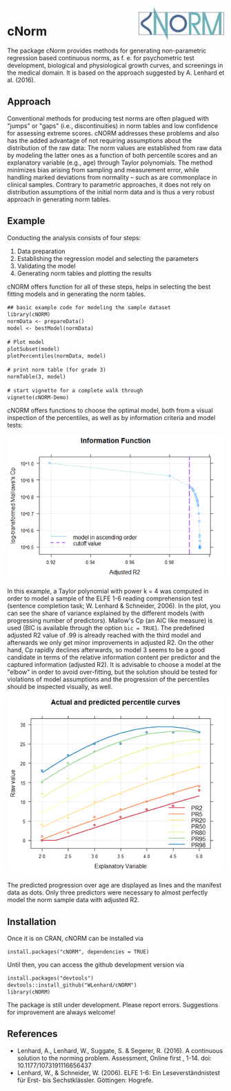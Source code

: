 <img src="vignettes/logo.png" align=right style="border:0;">

# cNorm

The package cNorm provides methods for generating non-parametric regression based continuous norms, as f. e. for psychometric test development, biological and physiological growth curves, and
screenings in the medical domain. It is based on the approach suggested by A. Lenhard et al. (2016).

## Approach

Conventional methods for producing test norms are often plagued with "jumps" or "gaps"
(i.e., discontinuities) in norm tables and low confidence for assessing extreme scores.
cNORM addresses these problems and also has the added advantage of not requiring
assumptions about the distribution of the raw data: The norm values are established from
raw data by modeling the latter ones as a function  of both percentile scores and an
explanatory variable (e.g., age) through Taylor polynomials. The method minimizes
bias arising from sampling and measurement error, while handling marked deviations from
normality – such as are commonplace in clinical samples. Contrary to parametric approaches, it does not rely on distribution assumptions of the initial norm data and is thus a very robust approach in generating norm tables.

## Example

Conducting the analysis consists of four steps:
1.  Data preparation
1.  Establishing the regression model and selecting the parameters
1.  Validating the model
1.  Generating norm tables and plotting the results

cNORM offers function for all of these steps, helps in selecting the best
fitting models and in generating the norm tables.

```{r example}
## basic example code for modeling the sample dataset
library(cNORM)
normData <- prepareData()
model <- bestModel(normData)

# Plot model
plotSubset(model)
plotPercentiles(normData, model)

# print norm table (for grade 3)
normTable(3, model)

# start vignette for a complete walk through
vignette(cNORM-Demo)
```
cNORM offers functions to choose the optimal model, both from a visual inspection of the 
percentiles, as well as by information criteria and model tests:

![](vignettes/plotSubset.png)

In this example, a Taylor polynomial with power k = 4 was computed in order to model a sample of the ELFE 1-6 reading comprehension test (sentence completion task; W. Lenhard & Schneider, 2006). In the plot, you can see the share of variance explained by the different models (with progressing number of predictors). Mallow's Cp (an AIC like measure) is used (BIC is available through the option `bic = TRUE`). The predefined adjusted R2 value of .99 is already reached with the third model and afterwards we only get minor improvements in adjusted R2. On the other hand, Cp rapidly declines afterwards, so model 3 seems to be a good candidate in terms of the relative information content per predictor and the captured information (adjusted R2). It is advisable to choose a model at the "elbow" in order to avoid over-fitting, but the solution should be tested for violations of model assumptions and the progression of the percentiles should be inspected visually, as well.


![](vignettes/plotPercentiles.png)

The predicted progression over age are displayed as lines and the manifest data as dots. Only three predictors were necessary to almost perfectly model the norm sample data with adjusted R2.

## Installation
Once it is on CRAN, cNORM can be installed via
```{r example}
install.packages("cNORM", dependencies = TRUE)
```

Until then, you can access the github development version via
```{r example}
install.packages("devtools")
devtools::install_github("WLenhard/cNORM")
library(cNORM)
```

The package is still under development. Please report errors. Suggestions for improvement are always welcome!


## References
*   Lenhard, A., Lenhard, W., Suggate, S. & Segerer, R. (2016). A continuous solution to the norming problem. Assessment, Online first , 1-14. doi: 10.1177/1073191116656437
*   Lenhard, W., & Schneider, W. (2006). ELFE 1-6: Ein Leseverständnistest für Erst- bis Sechstklässler. Göttingen: Hogrefe. 
